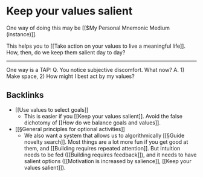 # Keep your values salient
One way of doing this may be [[$My Personal Mnemonic Medium (instance)]].

This helps you to [[Take action on your values to live a meaningful life]]. How, then, do we keep them salient day to day?

<!-- #p1  -->

---
One way is a TAP: 
Q. You notice subjective discomfort. What now?
A. 1) Make space, 2) How might I best act by my values?

## Backlinks
* [[Use values to select goals]]
	* This is easier if you [[Keep your values salient]]. Avoid the false dichotomy of [[How do we balance goals and values]]. 
* [[§General principles for optional activities]]
	* We also want a system that allows us to algorithmically [[§Guide novelty search]]. Most things are a lot more fun if you get good at them, and [[Building requires repeated attention]]. But intuition needs to be fed ([[Building requires feedback]]), and it needs to have salient options ([[Motivation is increased by salience]], [[Keep your values salient]]).

<!-- #Life -->

<!-- {BearID:85AB5448-1E02-49E8-87F4-F2A7E39614D5-15756-00001303CAA21E39} -->
